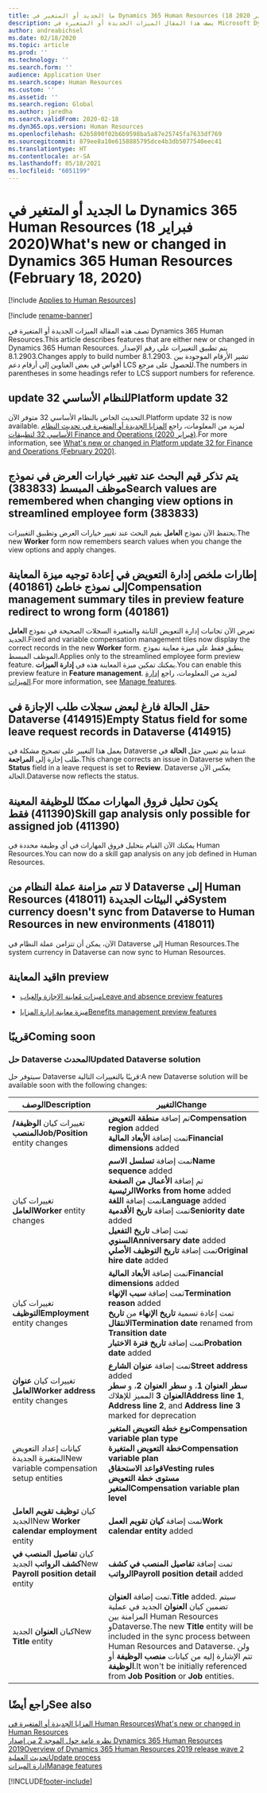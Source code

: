 ```yaml
---
title: ما الجديد أو المتغير في Dynamics 365 Human Resources (18 فبراير 2020)
description: يصف هذا المقال الميزات الجديدة أو المتغيرة في Microsoft Dynamics 365 Human Resources لإصدار 18 فبراير 2020.
author: andreabichsel
ms.date: 02/18/2020
ms.topic: article
ms.prod: ''
ms.technology: ''
ms.search.form: ''
audience: Application User
ms.search.scope: Human Resources
ms.custom: ''
ms.assetid: ''
ms.search.region: Global
ms.author: jaredha
ms.search.validFrom: 2020-02-18
ms.dyn365.ops.version: Human Resources
ms.openlocfilehash: 62b5890f02b6b9598ba5a87e25745fa7633df769
ms.sourcegitcommit: 879ee8a10e6158885795dce4b3db5077540eec41
ms.translationtype: HT
ms.contentlocale: ar-SA
ms.lasthandoff: 05/18/2021
ms.locfileid: "6051199"
---
```

# <a name="whats-new-or-changed-in-dynamics-365-human-resources-february-18-2020"></a><span data-ttu-id="b19f1-103">ما الجديد أو المتغير في Dynamics 365 Human Resources (18 فبراير 2020)</span><span class="sxs-lookup"><span data-stu-id="b19f1-103">What's new or changed in Dynamics 365 Human Resources (February 18, 2020)</span></span>

[!include [Applies to Human Resources](../includes/applies-to-hr.md)]

[!include [rename-banner](~/includes/cc-data-platform-banner.md)]

<span data-ttu-id="b19f1-104">تصف هذه المقالة الميزات الجديدة أو المتغيرة في Dynamics 365 Human Resources.</span><span class="sxs-lookup"><span data-stu-id="b19f1-104">This article describes features that are either new or changed in Dynamics 365 Human Resources.</span></span> <span data-ttu-id="b19f1-105">يتم تطبيق التغييرات على رقم الإصدار 8.1.2903.</span><span class="sxs-lookup"><span data-stu-id="b19f1-105">Changes apply to build number 8.1.2903.</span></span> <span data-ttu-id="b19f1-106">تشير الأرقام الموجودة بين أقواس في بعض العناوين إلى أرقام دعم LCS للحصول على مرجع.</span><span class="sxs-lookup"><span data-stu-id="b19f1-106">The numbers in parentheses in some headings refer to LCS support numbers for reference.</span></span>

## <a name="platform-update-32"></a><span data-ttu-id="b19f1-107">update 32 للنظام الأساسي</span><span class="sxs-lookup"><span data-stu-id="b19f1-107">Platform update 32</span></span> 

<span data-ttu-id="b19f1-108">التحديث الخاص بالنظام الأساسي 32 متوفر الآن.</span><span class="sxs-lookup"><span data-stu-id="b19f1-108">Platform update 32 is now available.</span></span> <span data-ttu-id="b19f1-109">لمزيد من المعلومات، راجع [المزايا الجديدة أو المتغيرة في تحديث النظام الأساسي 32 لتطبيقات Finance and Operations (فبراير 2020)](../fin-ops-core/dev-itpro/get-started/whats-new-platform-update-32.md).</span><span class="sxs-lookup"><span data-stu-id="b19f1-109">For more information, see [What's new or changed in Platform update 32 for Finance and Operations (February 2020)](../fin-ops-core/dev-itpro/get-started/whats-new-platform-update-32.md).</span></span>

## <a name="search-values-are-remembered-when-changing-view-options-in-streamlined-employee-form-383833"></a><span data-ttu-id="b19f1-110">يتم تذكر قيم البحث عند تغيير خيارات العرض في نموذج موظف المبسط (383833)</span><span class="sxs-lookup"><span data-stu-id="b19f1-110">Search values are remembered when changing view options in streamlined employee form (383833)</span></span>

<span data-ttu-id="b19f1-111">يحتفظ الآن نموذج **العامل** بقيم البحث عند تغيير خيارات العرض وتطبيق التغييرات.</span><span class="sxs-lookup"><span data-stu-id="b19f1-111">The new **Worker** form now remembers  search values when you change the view options and apply changes.</span></span>

## <a name="compensation-management-summary-tiles-in-preview-feature-redirect-to-wrong-form-401861"></a><span data-ttu-id="b19f1-112">إطارات ملخص إدارة التعويض في إعادة توجيه ميزة المعاينة إلى نموذج خاطئ (401861)</span><span class="sxs-lookup"><span data-stu-id="b19f1-112">Compensation management summary tiles in preview feature redirect to wrong form (401861)</span></span>

<span data-ttu-id="b19f1-113">تعرض الآن تجانبات إدارة التعويض الثابتة والمتغيرة السجلات الصحيحة في نموذج **العامل** الجديد.</span><span class="sxs-lookup"><span data-stu-id="b19f1-113">Fixed and variable compensation management tiles now display the correct records in the new **Worker** form.</span></span> <span data-ttu-id="b19f1-114">ينطبق فقط على ميزة معاينة نموذج الموظف المبسط.</span><span class="sxs-lookup"><span data-stu-id="b19f1-114">Applies only to the streamlined employee form preview feature.</span></span> <span data-ttu-id="b19f1-115">يمكنك تمكين ميزة المعاينة هذه في **إدارة الميزات**.</span><span class="sxs-lookup"><span data-stu-id="b19f1-115">You can enable this preview feature in **Feature management**.</span></span> <span data-ttu-id="b19f1-116">لمزيد من المعلومات، راجع [إدارة الميزات](hr-admin-manage-features.md).</span><span class="sxs-lookup"><span data-stu-id="b19f1-116">For more information, see [Manage features](hr-admin-manage-features.md).</span></span>

## <a name="empty-status-field-for-some-leave-request-records-in-dataverse-414915"></a><span data-ttu-id="b19f1-117">حقل الحالة فارغ لبعض سجلات طلب الإجازة في Dataverse (414915)</span><span class="sxs-lookup"><span data-stu-id="b19f1-117">Empty Status field for some leave request records in Dataverse (414915)</span></span>

<span data-ttu-id="b19f1-118">يعمل هذا التغيير على تصحيح مشكلة في Dataverse عندما يتم تعيين حقل **الحالة** في طلب إجازة إلى **المراجعة**.</span><span class="sxs-lookup"><span data-stu-id="b19f1-118">This change corrects an issue in Dataverse when the **Status** field in a leave request is set to **Review**.</span></span> <span data-ttu-id="b19f1-119">Dataverse يعكس الآن الحالة.</span><span class="sxs-lookup"><span data-stu-id="b19f1-119">Dataverse now reflects the status.</span></span>

## <a name="skill-gap-analysis-only-possible-for-assigned-job-411390"></a><span data-ttu-id="b19f1-120">يكون تحليل فروق المهارات ممكنًا للوظيفة المعينة (411390) فقط</span><span class="sxs-lookup"><span data-stu-id="b19f1-120">Skill gap analysis only possible for assigned job (411390)</span></span>

<span data-ttu-id="b19f1-121">يمكنك الآن القيام بتحليل فروق المهارات في أي وظيفة محددة في Human Resources.</span><span class="sxs-lookup"><span data-stu-id="b19f1-121">You can now do a skill gap analysis on any job defined in Human Resources.</span></span>

## <a name="system-currency-doesnt-sync-from-dataverse-to-human-resources-in-new-environments-418011"></a><span data-ttu-id="b19f1-122">لا تتم مزامنة عملة النظام من Dataverse إلى Human Resources في البيئات الجديدة (418011)</span><span class="sxs-lookup"><span data-stu-id="b19f1-122">System currency doesn't sync from Dataverse to Human Resources in new environments (418011)</span></span>

<span data-ttu-id="b19f1-123">الآن، يمكن أن تتزامن عملة النظام في Dataverse إلى Human Resources.</span><span class="sxs-lookup"><span data-stu-id="b19f1-123">The system currency in Dataverse can now sync to Human Resources.</span></span>

## <a name="in-preview"></a><span data-ttu-id="b19f1-124">قيد المعاينة</span><span class="sxs-lookup"><span data-stu-id="b19f1-124">In preview</span></span>

- [<span data-ttu-id="b19f1-125">ميزات مُعاينة الإجازة والغياب</span><span class="sxs-lookup"><span data-stu-id="b19f1-125">Leave and absence preview features</span></span>](hr-leave-and-absence-overview.md?leave-and-absence-preview-features)

- [<span data-ttu-id="b19f1-126">ميزة معاينة إدارة المزايا</span><span class="sxs-lookup"><span data-stu-id="b19f1-126">Benefits management preview features</span></span>](hr-benefits-management-overview.md)

## <a name="coming-soon"></a><span data-ttu-id="b19f1-127">قريبًا</span><span class="sxs-lookup"><span data-stu-id="b19f1-127">Coming soon</span></span>

### <a name="updated-dataverse-solution"></a><span data-ttu-id="b19f1-128">حل Dataverse المحدث</span><span class="sxs-lookup"><span data-stu-id="b19f1-128">Updated Dataverse solution</span></span>

<span data-ttu-id="b19f1-129">سيتوفر حل Dataverse قريبًا بالتغييرات التالية:</span><span class="sxs-lookup"><span data-stu-id="b19f1-129">A new Dataverse solution will be available soon with the following changes:</span></span>

| <span data-ttu-id="b19f1-130">‏‏الوصف</span><span class="sxs-lookup"><span data-stu-id="b19f1-130">Description</span></span> | <span data-ttu-id="b19f1-131">التغيير</span><span class="sxs-lookup"><span data-stu-id="b19f1-131">Change</span></span> |
| ----------------------------------------- | --- |
| <span data-ttu-id="b19f1-132">تغييرات كيان **الوظيفة/المنصب**</span><span class="sxs-lookup"><span data-stu-id="b19f1-132">**Job/Position** entity changes</span></span> | <span data-ttu-id="b19f1-133">تم إضافة **منطقة التعويض**</span><span class="sxs-lookup"><span data-stu-id="b19f1-133">**Compensation region** added</span></span></br><span data-ttu-id="b19f1-134">تمت إضافة **الأبعاد المالية**</span><span class="sxs-lookup"><span data-stu-id="b19f1-134">**Financial dimensions** added</span></span> |
| <span data-ttu-id="b19f1-135">تغييرات كيان **العامل**</span><span class="sxs-lookup"><span data-stu-id="b19f1-135">**Worker** entity changes</span></span> | <span data-ttu-id="b19f1-136">تمت إضافة **تسلسل الاسم**</span><span class="sxs-lookup"><span data-stu-id="b19f1-136">**Name sequence** added</span></span></br><span data-ttu-id="b19f1-137">تم إضافة **الأعمال من الصفحة الرئيسية**</span><span class="sxs-lookup"><span data-stu-id="b19f1-137">**Works from home** added</span></span></br><span data-ttu-id="b19f1-138">تمت إضافة **اللغة**</span><span class="sxs-lookup"><span data-stu-id="b19f1-138">**Language** added</span></span></br><span data-ttu-id="b19f1-139">تمت إضافة **تاريخ الأقدمية**</span><span class="sxs-lookup"><span data-stu-id="b19f1-139">**Seniority date** added</span></span></br><span data-ttu-id="b19f1-140">تمت إضاف **تاريخ التفعيل السنوي**</span><span class="sxs-lookup"><span data-stu-id="b19f1-140">**Anniversary date** added</span></span></br><span data-ttu-id="b19f1-141">تمت إضافة **تاريخ التوظيف الأصلي**</span><span class="sxs-lookup"><span data-stu-id="b19f1-141">**Original hire date** added</span></span> |
| <span data-ttu-id="b19f1-142">تغييرات كيان **التوظيف**</span><span class="sxs-lookup"><span data-stu-id="b19f1-142">**Employment** entity changes</span></span> | <span data-ttu-id="b19f1-143">تمت إضافة **الأبعاد المالية**</span><span class="sxs-lookup"><span data-stu-id="b19f1-143">**Financial dimensions** added</span></span></br><span data-ttu-id="b19f1-144">تمت إضافة **سبب الإنهاء**</span><span class="sxs-lookup"><span data-stu-id="b19f1-144">**Termination reason** added</span></span></br><span data-ttu-id="b19f1-145">تمت إعادة تسمية **تاريخ الإنهاء** من **تاريخ الانتقال**</span><span class="sxs-lookup"><span data-stu-id="b19f1-145">**Termination date** renamed from **Transition date**</span></span></br><span data-ttu-id="b19f1-146">تمت إضافة **تاريخ فترة الاختبار**</span><span class="sxs-lookup"><span data-stu-id="b19f1-146">**Probation date** added</span></span> |
| <span data-ttu-id="b19f1-147">تغييرات كيان **عنوان العامل**</span><span class="sxs-lookup"><span data-stu-id="b19f1-147">**Worker address** entity changes</span></span> | <span data-ttu-id="b19f1-148">تمت إضافة **عنوان الشارع**</span><span class="sxs-lookup"><span data-stu-id="b19f1-148">**Street address** added</span></span></br><span data-ttu-id="b19f1-149">**سطر العنوان 1**، و **سطر العنوان 2**، و **سطر العنوان 3** المميز للإهلاك</span><span class="sxs-lookup"><span data-stu-id="b19f1-149">**Address line 1**, **Address line 2**, and **Address line 3** marked for deprecation</span></span> |
| <span data-ttu-id="b19f1-150">كيانات إعداد التعويض المتغيرة الجديدة</span><span class="sxs-lookup"><span data-stu-id="b19f1-150">New variable compensation setup entities</span></span> | <span data-ttu-id="b19f1-151">**نوع خطة التعويض المتغير**</span><span class="sxs-lookup"><span data-stu-id="b19f1-151">**Compensation variable plan type**</span></span></br><span data-ttu-id="b19f1-152">**خطة التعويض المتغيرة**</span><span class="sxs-lookup"><span data-stu-id="b19f1-152">**Compensation variable plan**</span></span></br><span data-ttu-id="b19f1-153">**قواعد الاستحقاق**</span><span class="sxs-lookup"><span data-stu-id="b19f1-153">**Vesting rules**</span></span></br><span data-ttu-id="b19f1-154">**مستوى خطة التعويض المتغير**</span><span class="sxs-lookup"><span data-stu-id="b19f1-154">**Compensation variable plan level**</span></span> |
| <span data-ttu-id="b19f1-155">كيان **توظيف تقويم العامل** الجديد</span><span class="sxs-lookup"><span data-stu-id="b19f1-155">New **Worker calendar employment** entity</span></span> | <span data-ttu-id="b19f1-156">تمت إضافة **كيان تقويم العمل**</span><span class="sxs-lookup"><span data-stu-id="b19f1-156">**Work calendar entity** added</span></span> |
| <span data-ttu-id="b19f1-157">كيان **تفاصيل المنصب في كشف الرواتب** الجديد</span><span class="sxs-lookup"><span data-stu-id="b19f1-157">New **Payroll position detail** entity</span></span> | <span data-ttu-id="b19f1-158">تمت إضافة **تفاصيل المنصب في كشف الرواتب**</span><span class="sxs-lookup"><span data-stu-id="b19f1-158">**Payroll position detail** added</span></span> |
| <span data-ttu-id="b19f1-159">كيان **العنوان** الجديد</span><span class="sxs-lookup"><span data-stu-id="b19f1-159">New **Title** entity</span></span> | <span data-ttu-id="b19f1-160">تمت إضافة **العنوان**.</span><span class="sxs-lookup"><span data-stu-id="b19f1-160">**Title** added.</span></span> <span data-ttu-id="b19f1-161">سيتم تضمين كيان **العنوان** الجديد في عملية المزامنة بين Human Resources وDataverse.</span><span class="sxs-lookup"><span data-stu-id="b19f1-161">The new **Title** entity will be included in the sync process between Human Resources and Dataverse.</span></span> <span data-ttu-id="b19f1-162">ولن تتم الإشارة إليه من كيانات **منصب الوظيفة** أو **الوظيفة**.</span><span class="sxs-lookup"><span data-stu-id="b19f1-162">It won't be initially referenced from **Job Position** or **Job** entities.</span></span> |

## <a name="see-also"></a><span data-ttu-id="b19f1-163">راجع أيضًا</span><span class="sxs-lookup"><span data-stu-id="b19f1-163">See also</span></span>

[<span data-ttu-id="b19f1-164">المزايا الجديدة أو المتغيرة في Human Resources</span><span class="sxs-lookup"><span data-stu-id="b19f1-164">What's new or changed in Human Resources</span></span>](hr-admin-whats-new.md)</br>
[<span data-ttu-id="b19f1-165">نظره عامة حول الموجة 2 من إصدار Dynamics 365 Human Resources  2019</span><span class="sxs-lookup"><span data-stu-id="b19f1-165">Overview of Dynamics 365 Human Resources 2019 release wave 2</span></span>](/dynamics365-release-plan/2019wave2/dynamics365-human-resources/)</br>
[<span data-ttu-id="b19f1-166">تحديث العملية</span><span class="sxs-lookup"><span data-stu-id="b19f1-166">Update process</span></span>](hr-admin-setup-update-process.md)</br>
[<span data-ttu-id="b19f1-167">إدارة الميزات</span><span class="sxs-lookup"><span data-stu-id="b19f1-167">Manage features</span></span>](hr-admin-manage-features.md)

[!INCLUDE[footer-include](../includes/footer-banner.md)]